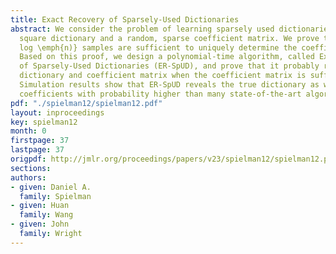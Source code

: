 ```yaml
---
title: Exact Recovery of Sparsely-Used Dictionaries
abstract: We consider the problem of learning sparsely used dictionaries with an arbitrary
  square dictionary and a random, sparse coefficient matrix. We prove that \emph{O(n}
  log \emph{n)} samples are sufficient to uniquely determine the coefficient matrix.
  Based on this proof, we design a polynomial-time algorithm, called Exact Recovery
  of Sparsely-Used Dictionaries (ER-SpUD), and prove that it probably recovers the
  dictionary and coefficient matrix when the coefficient matrix is sufficiently sparse.
  Simulation results show that ER-SpUD reveals the true dictionary as well as the
  coefficients with probability higher than many state-of-the-art algorithms.
pdf: "./spielman12/spielman12.pdf"
layout: inproceedings
key: spielman12
month: 0
firstpage: 37
lastpage: 37
origpdf: http://jmlr.org/proceedings/papers/v23/spielman12/spielman12.pdf
sections: 
authors:
- given: Daniel A.
  family: Spielman
- given: Huan
  family: Wang
- given: John
  family: Wright
---
```


